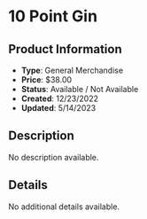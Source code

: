 # 10 Point Gin

## Product Information
- **Type**: General Merchandise
- **Price**: $38.00
- **Status**: Available / Not Available
- **Created**: 12/23/2022
- **Updated**: 5/14/2023

## Description
No description available.



## Details
No additional details available.

